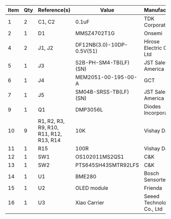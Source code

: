 | Item | Qty | Reference(s)                            | Value                     | Manufacturer              | mpn                       |
| ---- | --- | --------------------------------------- | ------------------------- | ------------------------- | ------------------------- |
| 1    | 2   | C1, C2                                  | 0.1uF                     | TDK Corporation           | CGA3E2X7R1E104K080AA      |
| 2    | 1   | D1                                      | MMSZ4702T1G               | Onsemi                    | MMSZ4702T1G               |
| 4    | 2   | J1, J2                                  | DF12NB(3.0)-10DP-0.5V(51) | Hirose Electric Co Ltd    | DF12NB(3.0)-10DP-0.5V(51) |
| 5    | 1   | J3                                      | S2B-PH-SM4-TB(LF)(SN)     | JST Sales America Inc.    | S2B-PH-SM4-TB(LF)(SN)     |
| 6    | 1   | J4                                      | MEM2051-00-195-00-A       | GCT                       | MEM2051-00-195-00-A       |
| 7    | 1   | J5                                      | SM04B-SRSS-TB(LF)(SN)     | JST Sales America Inc.    | SM04B-SRSS-TB(LF)(SN)     |
| 9    | 1   | Q1                                      | DMP3056L                  | Diodes Incorporated       | DMP3056L-7                |
| 10   | 9   | R1, R2, R3, R9, R10, R11, R12, R13, R14 | 10K                       | Vishay Dale               | CRCW060310K0JNEB          |
| 11   | 1   | R15                                     | 100R                      | Vishay Dale               | CRCW0603100RFKEA          |
| 12   | 1   | SW1                                     | OS102011MS2QS1            | C&K                       | OS102011MS2QS1            |
| 13   | 1   | SW2                                     | PTS645SH43SMTR92LFS       | C&K                       | PTS645SH43SMTR92LFS       |
| 14   | 1   | U1                                      | BME280                    | Bosch Sensortec           | BME280                    |
| 15   | 1   | U2                                      | OLED module               | Frienda                   | B08VNNCLHD                |
| 16   | 1   | U3                                      | Xiao Carrier              | Seeed Technology Co., Ltd | 102010328                 |
